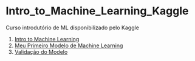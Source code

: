 # Intro_to_Machine_Learning_Kaggle
 Curso introdutório de ML disponibilizado pelo Kaggle
 
 1. [Intro to Machine Learning](1.Intro_to_Machine_Learning.ipynb) 
 2. [Meu Primeiro Modelo de Machine Learning](2.Meu_Primeiro_Modelo_ML.ipynb)
 3. [Validação do Modelo](3.Validacao_do_Modelo.ipynb)
